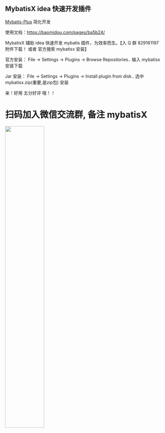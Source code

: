 ## MybatisX idea 快速开发插件


[Mybatis-Plus](https://gitee.com/baomidou/mybatis-plus) 简化开发

使用文档：https://baomidou.com/pages/ba5b24/

MybatisX 辅助 idea 快速开发 mybatis 插件，为效率而生。【入 Q 群 829161197 附件下载！ 或者 官方搜索 mybatisx 安装】

官方安装： File -> Settings -> Plugins -> Browse Repositories.. 输入 mybatisx 安装下载

Jar 安装： File -> Settings -> Plugins -> Install plugin from disk.. 选中 mybatisx.zip(重要,是zip包) 安装

亲！好用 五分好评 哦！！

# 扫码加入微信交流群, 备注 mybatisX

<img src="https://images.gitee.com/uploads/images/2021/1129/224455_6f75c7a9_12260.png" width="50%" height="50%">

